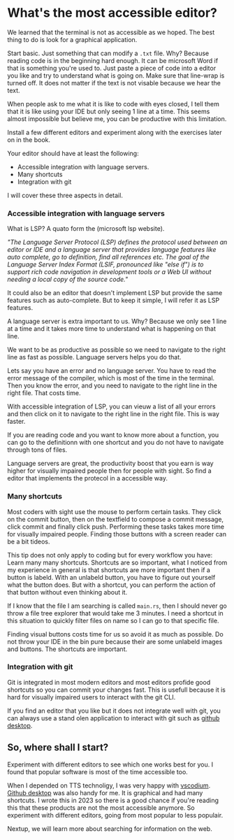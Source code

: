 # What's the most accessible editor?

We learned that the terminal is not as accessible as we hoped.
The best thing to do is look for a graphical application.

Start basic. Just something that can modify a ```.txt``` file. 
Why? Because reading code is in the beginning hard enough. 
It can be microsoft Word if that is something you're used to. 
Just paste a piece of code into a editor you like and try to understand what is going on.
Make sure that line-wrap is turned off. It does not matter if the text is not visable because we hear the text.

When people ask to me what it is like to code with eyes closed, I tell them that it is like using your IDE but only seeing 1 line at a time.
This seems almost impossible but believe me, you can be productive with this limitation.

Install a few different editors and experiment along with the exercises later on in the book.

Your editor should have at least the following:


- Accessible integration with language servers.
- Many shortcuts
- Integration with git 

I will cover these three aspects in detail.

### Accessible integration with language servers

What is LSP? A quato form the (microsoft lsp website).

_"The Language Server Protocol (LSP) defines the protocol used between an editor or IDE and a language server that provides language features like auto complete, go to definition, find all references etc. The goal of the Language Server Index Format (LSIF, pronounced like "else if") is to support rich code navigation in development tools or a Web UI without needing a local copy of the source code."_

It could also be an editor that doesn't implement LSP but provide the same features such as auto-complete.
But to keep it simple, I will refer it as LSP features.

A language server is extra important to us.
Why? Because we only see 1 line at a time and it takes more time to understand what is happening on that line.

We want to be as productive as possible so we need to navigate to the right line as fast as possible.
Language servers helps you do that.

Lets say you have an error and no language server.
You have to read the error message of the compiler, which is most of the time in the terminal.
Then you know the error, and you need to navigate to the right line in the right file. That costs time.

With accessible integration of LSP, you can vieuw a list of all your errors and then click on it to navigate to the right line in the right file.
This is way faster.

If you are reading code and you want to know more about a function, you can go to the definitionn with one shortcut and you do not have to navigate through tons of files.

Language servers are great, the productivity boost that you earn is way higher for visually impaired people then for people with sight. So find a editor that implements the protecol in a accessible way.

### Many shortcuts

Most coders with sight use the mouse to perform certain tasks.
They click on the commit button, then on the textfield to compose a commit message, click commit and finally click push.
Performing these tasks takes more time for visually impaired people. 
Finding those buttons with a screen reader can be a bit tideos. 

This tip does not only apply to coding but for every workflow you have: Learn many many shortcuts.
Shortcuts are so important, what I noticed from my experience in general is that shortcuts are more important then if a button is labeld.
With an unlabeld button, you have to figure out yourself what the button does.
But with a shortcut, you can perform the action of that button without even thinking about it.

If I know that the file I am searching is called ```main.rs```, then I should never go throw a file tree explorer that would take me 3 minutes.
I need a shortcut in this situation to quickly filter files on name so I can go to that specific file.

Finding visual buttons costs time for us so avoid it as much as possible.
Do not throw your IDE in the bin pure because their are some unlabeld images and buttons.
The shortcuts are important.

### Integration with git

Git is integrated in most modern editors and most editors profide good shortcuts so you can commit your changes fast.
This is usefull because it is hard for visually impaired users to interact with the git CLI.

If you find an editor that you like but it does not integrate well with git, you can always use a stand olen application to interact with git such as [github desktop](https://desktop.github.com).


## So, where shall I start?

Experiment with different editors to see which one works best for you.
I found that popular software is most of the time accessible too.

When I depended on TTS technoligy, I was very happy with [vscodium](https://vscodium.com).
[Github desktop](https://desktop.github.com) was also handy for me. It is graphical and had many shortcuts.
I wrote this in 2023 so there is a good chance if you're reading this that these products are not the most accessible anymore.
So experiment with different editors, going from most popular to less populair.

Nextup, we will learn more about searching for information on the web.
